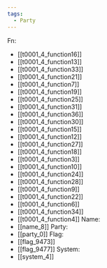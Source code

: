 ```yaml
---
tags:
  - Party
---
```

Fn:
- [[t0001_4_function16]]
- [[t0001_4_function13]]
- [[t0001_4_function33]]
- [[t0001_4_function21]]
- [[t0001_4_function7]]
- [[t0001_4_function19]]
- [[t0001_4_function25]]
- [[t0001_4_function31]]
- [[t0001_4_function36]]
- [[t0001_4_function30]]
- [[t0001_4_function15]]
- [[t0001_4_function12]]
- [[t0001_4_function27]]
- [[t0001_4_function18]]
- [[t0001_4_function3]]
- [[t0001_4_function10]]
- [[t0001_4_function24]]
- [[t0001_4_function28]]
- [[t0001_4_function9]]
- [[t0001_4_function22]]
- [[t0001_4_function6]]
- [[t0001_4_function34]]
- [[t0001_4_function4]]
Name:
- [[name_8]]
Party:
- [[party_0]]
Flag:
- [[flag_9473]]
- [[flag_9477]]
System:
- [[system_4]]
